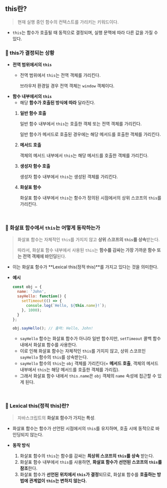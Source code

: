 ## this란?

> 현재 실행 중인 함수의 컨텍스트를 가리키는 키워드이다.

- `this`는 함수가 호출될 때 동적으로 결정되며, 실행 문맥에 따라 다른 값을 가질 수 있다.

### 📌 this가 결정되는 상황

- **전역 범위에서의 `this`**
    - 전역 범위에서 `this`는 전역 객체를 가리킨다.

      브라우저 환경일 경우 전역 객체는 `window` 객체이다.
- **함수 내부에서의 `this`**
    - 해당 **함수가 호출된 방식에 따라** 달라진다.
    1. **일반 함수 호출**
        
        일반 함수 내부에서 `this`는 호출한 객체 또는 전역 객체를 가리킨다.
        
        일반 함수가 메서드로 호출된 경우에는 해당 메서드를 호출한 객체를 가리킨다.
        
    2. **메서드 호출**
        
        객체의 메서드 내부에서 `this`는 해당 메서드를 호출한 객체를 가리킨다.
        
    3. **생성자 함수 호출**
        
        생성자 함수 내부에서 `this`는 생성된 객체를 가리킨다.
        
    4. **화살표 함수**
        
        화살표 함수 내부에서 `this`는 함수가 정의된 시점에서의 상위 스코프의 `this`를 가리킨다.

<br />

### 📌 화살표 함수에서 `this`는 어떻게 동작하는가

> 화살표 함수는 자체적인 `this`를 가지지 않고 **상위 스코프의 `this`를 상속**받는다.
> 
> 따라서, 화살표 함수 내부에서 사용된 `this`는 **함수를 감싸는 가장 가까운 함수 또는 전역 객체에 바인딩**된다.

- 이는 화살표 함수가 **Lexical this(정적 this)**를 가지고 있다는 것을 의미한다.
- **예시**
    
    ```jsx
    const obj = {
      name: 'John',
      sayHello: function() {
        setTimeout(() => {
          console.log(`Hello, ${this.name}!`);
        }, 1000);
      }
    };
    
    obj.sayHello(); // 출력: Hello, John!
    ```
    
    - `sayHello` 함수는 화살표 함수가 아니라 일반 함수지만, `setTimeout` 콜백 함수 내에서 화살표 함수를 사용한다.
    - 이로 인해 화살표 함수는 자체적인 `this`를 가지지 않고, 상위 스코프인 `sayHello` 함수의 `this`를 상속받는다.
    - `sayHello` 함수의 `this`는 `obj` 객체를 가리킨다(= **메서드 호출**, 객체의 메서드 내부에서 `this`는 해당 메서드를 호출한 객체를 가리킴).
    - 그래서 화살표 함수 내에서 `this.name`은 `obj` 객체의 `name` 속성에 접근할 수 있게 된다.

<br />

### 📌 Lexical this(정적 this)란?

> 자바스크립트의 **화살표 함수가 가지는 특성**.

- 화살표 함수는 함수가 선언된 시점에서의 `this`를 유지하며, 호출 시에 동적으로 바인딩되지 않는다.

- **동작 방식**
    1. 화살표 함수의 `this`는 함수를 감싸는 **최상위 스코프의 `this`를 상속** 받는다.
    2. 화살표 함수 내부에서 `this`를 사용하면, **화살표 함수가 선언된 스코프의 `this`를 참조**한다.
    3. 화살표 함수가 **선언된 위치에서 `this`가 결정**되므로, 화살표 함수를 **호출하는 방법에 관계없이 `this`는 변하지 않는다.**